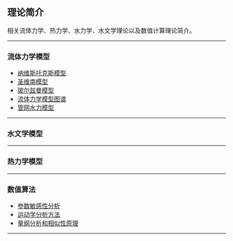 ## 理论简介

相关流体力学、热力学、水力学、水文学理论以及数值计算理论简介。

---------------------------------------------------------------------------------

### 流体力学模型

* [纳维斯托克斯模型](./NavierStokesModel.md)
* [圣维南模型](./SaintVenantModel.md)
* [玻尔兹曼模型](./BoltzmannModel.md)
* [流体力学模型图谱](./FluidFlowEquationClusters.md)
* [管网水力模型](./PipeNetworkModel.md)

---------------------------------------------------------------------------------

### 水文学模型

---------------------------------------------------------------------------------

### 热力学模型

---------------------------------------------------------------------------------

### 数值算法

* [参数敏感性分析]()
* [运动学分析方法]()
* [量纲分析和相似性原理]()

---------------------------------------------------------------------------------
